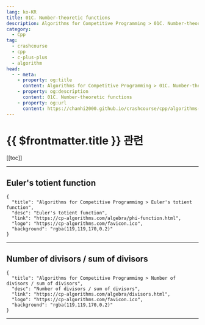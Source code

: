 ```yaml
---
lang: ko-KR
title: 01C. Number-theoretic functions
description: Algorithms for Competitive Programming > 01C. Number-theoretic functions
category:
  - Cpp
tag: 
  - crashcourse
  - cpp
  - c-plus-plus
  - algorithm
head:
  - - meta:
    - property: og:title
      content: Algorithms for Competitive Programming > 01C. Number-theoretic functions
    - property: og:description
      content: 01C. Number-theoretic functions
    - property: og:url
      content: https://chanhi2000.github.io/crashcourse/cpp/algorithms-for-competitive-programming/01-algebra/01C.html
---
```


# {{ $frontmatter.title }} 관련

[[toc]]

---

## Euler's totient function

```component VPCard
{
  "title": "Algorithms for Competitive Programming > Euler's totient function",
  "desc": "Euler's totient function",
  "link": "https://cp-algorithms.com/algebra/phi-function.html",
  "logo": "https://cp-algorithms.com/favicon.ico",
  "background": "rgba(119,119,170,0.2)"
}
```

---

## Number of divisors / sum of divisors

```component VPCard
{
  "title": "Algorithms for Competitive Programming > Number of divisors / sum of divisors",
  "desc": "Number of divisors / sum of divisors",
  "link": "https://cp-algorithms.com/algebra/divisors.html",
  "logo": "https://cp-algorithms.com/favicon.ico",
  "background": "rgba(119,119,170,0.2)"
}
```

---

